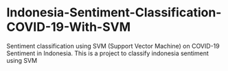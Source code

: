 # Indonesia-Sentiment-Classification-COVID-19-With-SVM

Sentiment classification using SVM (Support Vector Machine) on COVID-19 Sentiment in Indonesia.
This is a project to classify indonesia sentiment using SVM
